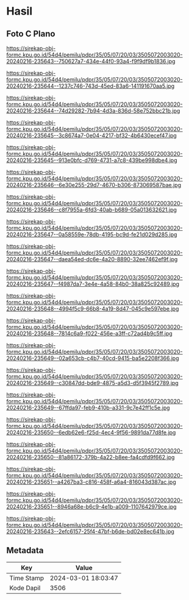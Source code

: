 # Hasil

## Foto C Plano

https://sirekap-obj-formc.kpu.go.id/54d4/pemilu/pdpr/35/05/07/20/03/3505072003020-20240216-235643--750627a7-434e-44f0-93a4-f9f9df9b1836.jpg

https://sirekap-obj-formc.kpu.go.id/54d4/pemilu/pdpr/35/05/07/20/03/3505072003020-20240216-235644--1237c746-743d-45ed-83a6-141191670aa5.jpg

https://sirekap-obj-formc.kpu.go.id/54d4/pemilu/pdpr/35/05/07/20/03/3505072003020-20240216-235644--74d29282-7b94-4d3a-836d-58e752bbc21b.jpg

https://sirekap-obj-formc.kpu.go.id/54d4/pemilu/pdpr/35/05/07/20/03/3505072003020-20240216-235645--3c8674a7-0e04-4217-bf32-4b6430ecef47.jpg

https://sirekap-obj-formc.kpu.go.id/54d4/pemilu/pdpr/35/05/07/20/03/3505072003020-20240216-235645--913e0bfc-d769-4731-a7c8-439be998dbe4.jpg

https://sirekap-obj-formc.kpu.go.id/54d4/pemilu/pdpr/35/05/07/20/03/3505072003020-20240216-235646--6e30e255-29d7-4670-b306-873069587bae.jpg

https://sirekap-obj-formc.kpu.go.id/54d4/pemilu/pdpr/35/05/07/20/03/3505072003020-20240216-235646--c8f7955a-6fd3-40ab-b689-05a013632621.jpg

https://sirekap-obj-formc.kpu.go.id/54d4/pemilu/pdpr/35/05/07/20/03/3505072003020-20240216-235647--0a58559e-78db-4195-bc9d-fe21d029d285.jpg

https://sirekap-obj-formc.kpu.go.id/54d4/pemilu/pdpr/35/05/07/20/03/3505072003020-20240216-235647--daea54ed-dc6e-4a20-8890-32ee7462ef9f.jpg

https://sirekap-obj-formc.kpu.go.id/54d4/pemilu/pdpr/35/05/07/20/03/3505072003020-20240216-235647--f4987da7-3e4e-4a58-84b0-38a825c92489.jpg

https://sirekap-obj-formc.kpu.go.id/54d4/pemilu/pdpr/35/05/07/20/03/3505072003020-20240216-235648--4994f5c9-66b8-4a19-8d47-045c9e597ebe.jpg

https://sirekap-obj-formc.kpu.go.id/54d4/pemilu/pdpr/35/05/07/20/03/3505072003020-20240216-235648--7814c6a9-f022-456e-a3ff-c72ad4b9c5ff.jpg

https://sirekap-obj-formc.kpu.go.id/54d4/pemilu/pdpr/35/05/07/20/03/3505072003020-20240216-235649--02a653cb-c4b7-40cd-9415-ba5e2208f366.jpg

https://sirekap-obj-formc.kpu.go.id/54d4/pemilu/pdpr/35/05/07/20/03/3505072003020-20240216-235649--c30847dd-bde9-4875-a5d3-d5f3945f2789.jpg

https://sirekap-obj-formc.kpu.go.id/54d4/pemilu/pdpr/35/05/07/20/03/3505072003020-20240216-235649--67ffda97-feb9-410b-a331-9c7e42ff1c5e.jpg

https://sirekap-obj-formc.kpu.go.id/54d4/pemilu/pdpr/35/05/07/20/03/3505072003020-20240216-235650--6edb62e6-f25d-4ec4-9f56-9891da77d8fe.jpg

https://sirekap-obj-formc.kpu.go.id/54d4/pemilu/pdpr/35/05/07/20/03/3505072003020-20240216-235650--81a86172-379b-4a22-b8ee-fa4cdfd9f662.jpg

https://sirekap-obj-formc.kpu.go.id/54d4/pemilu/pdpr/35/05/07/20/03/3505072003020-20240216-235651--a4267ba3-c816-458f-a6a4-816043d387ac.jpg

https://sirekap-obj-formc.kpu.go.id/54d4/pemilu/pdpr/35/05/07/20/03/3505072003020-20240216-235651--8946a68e-b6c9-4e1b-a009-1107642979ce.jpg

https://sirekap-obj-formc.kpu.go.id/54d4/pemilu/pdpr/35/05/07/20/03/3505072003020-20240216-235643--2efc6157-25f4-47bf-b6de-bd02e8ec641b.jpg


## Metadata

| Key        | Value               |
| ---------- | ------------------- |
| Time Stamp | 2024-03-01 18:03:47 |
| Kode Dapil | 3506                |



